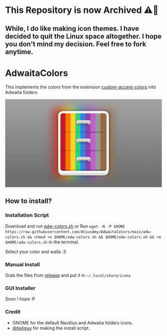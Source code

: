 # This Repository is now Archived ⚠️🚧

## While, I do like making icon themes. I have decided to quit the Linux space altogether. I hope you don't mind my decision. Feel free to fork anytime. 

# AdwaitaColors
This implements the colors from the extension [custom-accent-colors](https://github.com/dimitriskp22/custom-accent-colors) into Adwaita folders

<p align="center">
  <img src="https://raw.githubusercontent.com/AtiusAmy/AdwaitaColors/main/preview-images.png" alt="preview"/>
</p>

## How to install?

### Installation Script

Download and run [adw-colors.sh](https://github.com/AtiusAmy/AdwaitaColors/blob/main/adw-colors.sh)
or
Run `wget -N -P $HOME https://raw.githubusercontent.com/AtiusAmy/AdwaitaColors/main/adw-colors.sh && chmod +x $HOME/adw-colors.sh && $HOME/adw-colors.sh && rm $HOME/adw-colors.sh` in the terminal.

Select your color and walla :3

### Manual Install

Grab the files from [release](https://github.com/AtiusAmy/AdwaitaColors/releases/tag/1.0) and put it in `~/.local/share/icons`

### GUI Installer

Soon I hope :P

### Credit

- GNOME for the default Nautilus and Adwaita folders icons.
- [@heliguy](https://github.com/heliguy4599) for making the install script.
